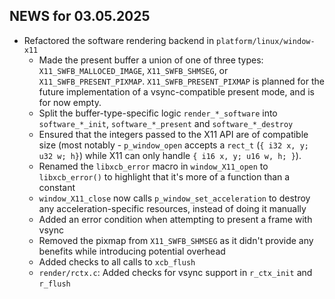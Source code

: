## NEWS for 03.05.2025
* Refactored the software rendering backend in `platform/linux/window-x11`
    * Made the present buffer a union of one of three types: `X11_SWFB_MALLOCED_IMAGE`, `X11_SWFB_SHMSEG`, or `X11_SWFB_PRESENT_PIXMAP`.
        `X11_SWFB_PRESENT_PIXMAP` is planned for the future implementation of a vsync-compatible present mode, and is for now empty.
    * Split the buffer-type-specific logic `render_*_software` into `software_*_init`, `software_*_present` and `software_*_destroy`
    * Ensured that the integers passed to the X11 API are of compatible size
        (most notably - `p_window_open` accepts a `rect_t` (`{ i32 x, y; u32 w; h}`) while X11 can only handle `{ i16 x, y; u16 w, h; }`).
    * Renamed the `libxcb_error` macro in `window_X11_open` to `libxcb_error()` to highlight that it's more of a function than a constant
    * `window_X11_close` now calls `p_window_set_acceleration` to destroy any acceleration-specific resources, instead of doing it manually
    * Added an error condition when attempting to present a frame with vsync
    * Removed the pixmap from `X11_SWFB_SHMSEG` as it didn't provide any benefits while introducing potential overhead
    * Added checks to all calls to `xcb_flush`
    * `render/rctx.c`: Added checks for vsync support in `r_ctx_init` and `r_flush`

